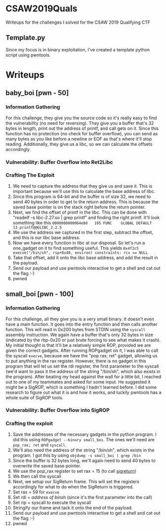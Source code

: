 # CSAW2019Quals
Writeups for the challenges I solved for the CSAW 2019 Qualifying CTF

## Template.py
Since my focus is in binary exploitation, I've created a template python script using pwntools.

# Writeups

## baby_boi [pwn - 50]

### Information Gathering
For this challenge, they give you the source code so it's really easy to find the vulnerability (no need for reversing).
They give you a buffer that's 32 bytes in length, print out the address of printf, and call gets on it. 
Since this function has no protection (no check for buffer overflow), you can send as many bytes as you 
like before a newline or EOF as that's where it'll stop reading. Additionally, they give us a libc, so we can calculate
the offsets accordingly.

### Vulnerability: Buffer Overflow into Ret2Libc

### Crafting The Exploit
1. We need to capture the address that they give us and save it. This is important because we'll use this to calculate
the base address of libc.
2. Since this program is 64-bit and the buffer is of size 32, we need to send 40 bytes in order to get to the return address.
This is because the saved base pointer is on the stack right before the return pointer.
3. Next, we find the offset of printf in the libc. This can be done with "readelf -s libc-2.27.so | grep printf" and finding 
the right printf. It'll look something like this `0000000000064e80   195 FUNC    GLOBAL DEFAULT   13 printf@@GLIBC_2.2.5`
4. We use the address we captured in the first step, subtract the offset, and this is our libc base address.
5. Now we have every function in libc at our disposal. So let's run a one_gadget on it to find something useful. This yields `0x4f2c5 execve("/bin/sh", rsp+0x40, environ)
constraints:
  rcx == NULL` 
6. Take that offset, add it onto the libc base address, and add the result in the payload.
7. Send our payload and use pwntools interactive to get a shell and cat out the flag :-)
8. pwned


## small_boi [pwn - 100]

### Information Gathering
For this challenge, all they give you is a very small binary. It doesn't even have a main function. It goes into the entry function
and then calls another function. This will read in 0x200 bytes from STDIN using the `syscall` assembly instruction. We again have a buffer
that's only 32 bytes in size (indicated by the rbp-0x20 or just brute forcing to see what makes it crash). My initial thought is
that it'll be a relatively simple ROP, provided we are given the correct gadgets. After running ROPgadget on it, I was able to call the syscall
`execve`, because we have the "pop rax; ret" gadget, allowing us to put anything in the rax register. However, there is no gadget in
this program that will let us set the rdi register, the first parameter to the syscall (we'd want to pass it the address of the string "/bin/sh",
which also exists in the program). After beating my head against the wall for a little bit, I reached out to one of my teammates and asked for 
some input. He suggested it might be a SigROP, which is something I hadn't learned before. I did some research to figure out what it is and
how it works, and luckily pwntools has a whole suite of SigROP tools.

### Vulnerability: Buffer Overflow into SigROP

### Crafting the exploit
1. Save the addresses of the necessary gadgets in the python program. I did this using `ROPgadget --binary small_boi`.
The ones we'll need are `pop_rax; ret` and `syscall`.
2. We'll also need the address of the string "/bin/sh", which exists in the program. I got this by using `objdump -s small_boi | grep /bin`
3. Since the buffer is 32 bytes long, we'll again need to send 40 bytes to overwrite the saved base pointer.
4. We use the pop_rax register to set rax = 15 (to call [sigreturn](https://blog.rchapman.org/posts/Linux_System_Call_Table_for_x86_64/))
5. We then call the syscall
6. Next, we setup our SigReturn frame. This will set the registers accordingly for what to do when the SigReturn is triggered.
7. Set rax = 59 for `execve`
8. Set rdi = *address of binsh* (since it's the first parameter into the call)
9. Set rip = syscall to execute the syscall
10. Stringify our frame and tack it onto the end of the payload.
11. Send our payload and use pwntools interactive to get a shell and cat out the flag :-)
12. pwned
